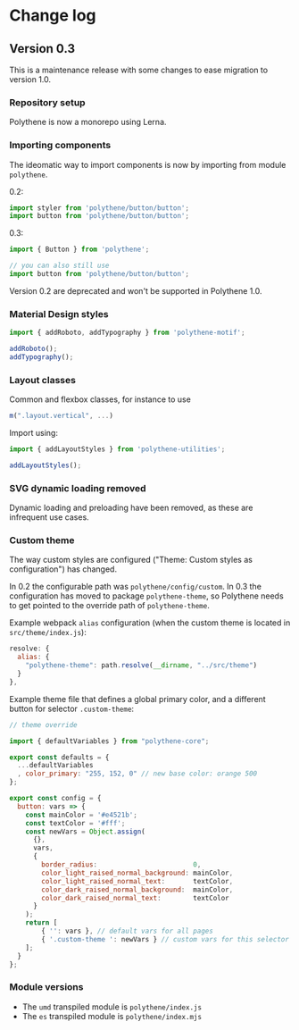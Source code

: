 # Change log

## Version 0.3

This is a maintenance release with some changes to ease migration to version 1.0.


### Repository setup

Polythene is now a monorepo using Lerna.


### Importing components 

The ideomatic way to import components is now by importing from module `polythene`. 

0.2:

```javascript
import styler from 'polythene/button/button';
import button from 'polythene/button/button';
```

0.3:

```javascript
import { Button } from 'polythene';

// you can also still use
import button from 'polythene/button/button';
```

Version 0.2 are deprecated and won't be supported in Polythene 1.0.


### Material Design styles

```javascript
import { addRoboto, addTypography } from 'polythene-motif';

addRoboto();
addTypography();
```

### Layout classes

Common and flexbox classes, for instance to use

```javascript
m(".layout.vertical", ...)
```

Import using:

```javascript
import { addLayoutStyles } from 'polythene-utilities';

addLayoutStyles();
```


### SVG dynamic loading removed

Dynamic loading and preloading have been removed, as these are infrequent use cases.


### Custom theme

The way custom styles are configured ("Theme: Custom styles as configuration") has changed.

In 0.2 the configurable path was `polythene/config/custom`. In 0.3 the configuration has moved to package `polythene-theme`, so Polythene needs to get pointed to the override path of `polythene-theme`.

Example webpack `alias` configuration (when the custom theme is located in `src/theme/index.js`):

```javascript
resolve: {
  alias: {
    "polythene-theme": path.resolve(__dirname, "../src/theme")
  }
},
```

Example theme file that defines a global primary color, and a different button for selector `.custom-theme`:

```javascript
// theme override

import { defaultVariables } from "polythene-core";

export const defaults = {
  ...defaultVariables
  , color_primary: "255, 152, 0" // new base color: orange 500
};

export const config = {
  button: vars => {
    const mainColor = '#e4521b';
    const textColor = '#fff';
    const newVars = Object.assign(
      {},
      vars,
      {
        border_radius:                        0,
        color_light_raised_normal_background: mainColor,
        color_light_raised_normal_text:       textColor,
        color_dark_raised_normal_background:  mainColor,
        color_dark_raised_normal_text:        textColor
      }
    );
    return [
        { '': vars }, // default vars for all pages
        { '.custom-theme ': newVars } // custom vars for this selector
    ];
  }
};
```




### Module versions

* The `umd` transpiled module is `polythene/index.js`
* The `es` transpiled module is `polythene/index.mjs`
